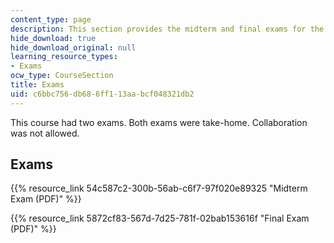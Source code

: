 ```yaml
---
content_type: page
description: This section provides the midterm and final exams for the course.
hide_download: true
hide_download_original: null
learning_resource_types:
- Exams
ocw_type: CourseSection
title: Exams
uid: c6bbc756-db68-6ff1-13aa-bcf048321db2
---
```


This course had two exams. Both exams were take-home. Collaboration was not allowed.

Exams
-----

{{% resource_link 54c587c2-300b-56ab-c6f7-97f020e89325 "Midterm Exam (PDF)" %}}

{{% resource_link 5872cf83-567d-7d25-781f-02bab153616f "Final Exam (PDF)" %}}